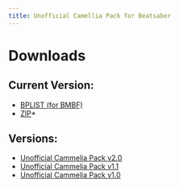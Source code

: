 ```yaml
---
title: Unofficial Camellia Pack for Beatsaber
---
```


# Downloads

## Current Version:

- <a
  href="files/Unofficial Camellia Pack.bplist" 
  download="Unofficial Camellia Pack.bplist">BPLIST (for BMBF)</a>
- <a
  href="https://github.com/Surferlul/Unofficial-Camellia-Pack/archive/levels.zip"
  download="Unofficial Cammelia Pack.zip">ZIP</a>\*

## Versions:

- <a 
    href="files/Unofficial Camellia Pack v2.0.bplist" 
    download>Unofficial Cammelia Pack v2.0</a>
- <a 
    href="files/Unofficial Camellia Pack v1.1.bplist" 
    download>Unofficial Cammelia Pack v1.1</a>
- <a 
    href="files/Unofficial Camellia Pack v1.0.bplist" 
    download>Unofficial Cammelia Pack v1.0</a>

